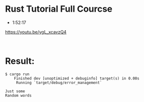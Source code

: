 # Rust Tutorial Full Courcse

- 1:52:17

https://youtu.be/ygL_xcavzQ4

<br>


# Result: 

```
$ cargo run
    Finished dev [unoptimized + debuginfo] target(s) in 0.00s
     Running `target/debug/error_management`

Just some
Random words

```
